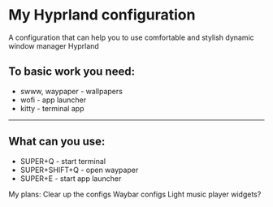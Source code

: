 # My Hyprland configuration
A configuration that can help you 
to use comfortable and stylish dynamic
window manager Hyprland

## To basic work you need:
* swww, waypaper - wallpapers
* wofi - app launcher
* kitty - terminal app

---
## What can you use:
* SUPER+Q - start terminal
* SUPER+SHIFT+Q - open waypaper
* SUPER+E - start app launcher


My plans:
Clear up the configs
Waybar configs
Light music player
widgets?
